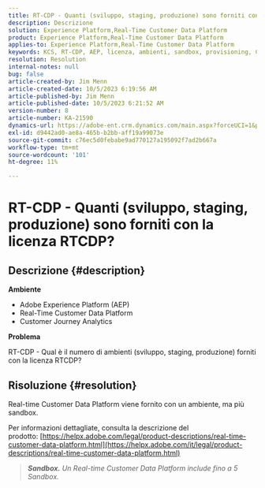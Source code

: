 ```yaml
---
title: RT-CDP - Quanti (sviluppo, staging, produzione) sono forniti con la licenza RTCDP?
description: Descrizione
solution: Experience Platform,Real-Time Customer Data Platform
product: Experience Platform,Real-Time Customer Data Platform
applies-to: Experience Platform,Real-Time Customer Data Platform
keywords: KCS, RT-CDP, AEP, licenza, ambienti, sandbox, provisioning, Customer Journey Analytics, sviluppo, staging, produzione, Adobe Experience Platform
resolution: Resolution
internal-notes: null
bug: false
article-created-by: Jim Menn
article-created-date: 10/5/2023 6:19:56 AM
article-published-by: Jim Menn
article-published-date: 10/5/2023 6:21:52 AM
version-number: 8
article-number: KA-21590
dynamics-url: https://adobe-ent.crm.dynamics.com/main.aspx?forceUCI=1&pagetype=entityrecord&etn=knowledgearticle&id=10716b2f-4763-ee11-be6e-6045bd006268
exl-id: d9442ad0-ae8a-465b-b2bb-aff19a99073e
source-git-commit: c76ec5d0febabe9ad770127a195092f7ad2b667a
workflow-type: tm+mt
source-wordcount: '101'
ht-degree: 11%

---
```


# RT-CDP - Quanti (sviluppo, staging, produzione) sono forniti con la licenza RTCDP?

## Descrizione {#description}


<b>Ambiente</b>

- Adobe Experience Platform (AEP)
- Real-Time Customer Data Platform
- Customer Journey Analytics




<b>Problema</b>

RT-CDP - Qual è il numero di ambienti (sviluppo, staging, produzione) forniti con la licenza RTCDP?


## Risoluzione {#resolution}


Real-time Customer Data Platform viene fornito con un ambiente, ma più sandbox.

Per informazioni dettagliate, consulta la descrizione del prodotto: [https://helpx.adobe.com/legal/product-descriptions/real-time-customer-data-platform.html](https://helpx.adobe.com/it/legal/product-descriptions/real-time-customer-data-platform.html)


> <b>*Sandbox.</b> Un Real-time Customer Data Platform include fino a 5 Sandbox.*

